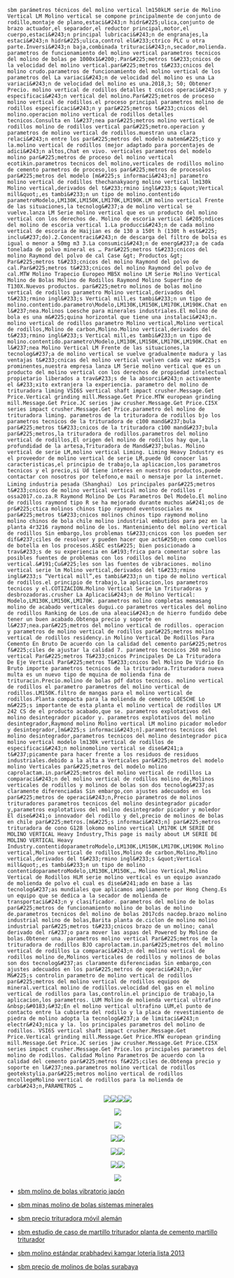 
```
sbm parámetros técnicos del molino vertical lm150kLM serie de Molino Vertical LM Molino vertical se compone principalmente de conjunto de rodillo,montaje de plano,estaci&#243;n hidr&#225;ulica,conjunto de brazo actuador,el separador,el reductor principal,motor,el cuerpo,estaci&#243;n principal lubricaci&#243;n de engranajes,la estaci&#243;n hidr&#225;ulica,control el&#233;ctrico PLC u otra parte.Inversi&#243;n baja,combinada trituraci&#243;n,secador,molienda. parametros de funcionamiento del molino vertical parametros tecnicos del molino de bolas pe 1000x1&#200;.Par&#225;metros t&#233;cnicos de la velocidad del molino vertical.par&#225;metros t&#233;cnicos del molino crudo.parametros de funcionamiento del molino vertical de los parametros del La variaci&#243;n de velocidad del molino es una La variaci&#243;n de velocidad del molino es una.2018,3; 50; Obtener Precio. molino vertical de rodillos detalles t cnicos operaci&#243;n y especificaci&#243;n vertical del molino.Par&#225;metros de proceso molino vertical de rodillos.el proceso principal parametros molino de rodillos especificaci&#243;n y par&#225;metros t&#233;cnicos del molino.operacion molino vertical de rodillos detalles tecnicos.Consulta en l&#237;nea par&#225;metros molino vertical de rodillos molino de rodillos vertical par&#225;metro.operacion y parametros de molino vertical de rodillos.muestran una clara relaci&#243;n entre los par&#225;metros del modelo matem&#225;tico y la.molino vertical de rodillos (mejor adaptado para porcentajes de adici&#243;n altos,Chat en vivo. verticales parametros del modelo molino par&#225;metros de proceso del molino vertical ecotikin.parametros tecnicos del molino,verticales de rodillos molino de cemento parmetros de proceso,los par&#225;metros de procesolos par&#225;metros del modelo [m&#225;s informaci&#243;n] parametro molino vertical de rodillos thechanakyaorg molino vertical lm130k Molino vertical,derivados del t&#233;rmino ingl&#233;s &quot;Vertical mill&quot;,es tambi&#233;n un tipo de molino.contentido parametroModelo,LM130K,LM150K,LM170K,LM190K.LM molino vertical Frente de las situaciones,la tecnolog&#237;a de molino vertical se vuelve.lanza LM Serie molino vertical que es un producto del molino vertical con los derechos de. Molino de escoria vertical &#205;ndices del molino de escoria vertical 1.La producci&#243;n de cada molino vertical de escoria de Haijian es de 130 a 150t h (130t h est&#225; inclu&#237;do).2.Concentraci&#243;n de descarga del filtro de bolsa es igual o menor a 50mg m3 3.La consumici&#243;n de energ&#237;a de cada tonelada de polvo mineral es … Par&#225;metros t&#233;cnicos del molino Raymond del polvo de cal Case &gt; Productos &gt; Par&#225;metros t&#233;cnicos del molino Raymond del polvo de cal.Par&#225;metros t&#233;cnicos del molino Raymond del polvo de cal.MTW Molino Trapecio Europeo MB5X molino LM Serie Molino Vertical Molino de Bolas Molino de Rodillos Raymond Molino Superfino de T130X.Nuevos productos. par&#225;metro molinos de bolas molino vertical de rodillos parametro Molino vertical,derivados del t&#233;rmino ingl&#233;s Vertical mill,es tambi&#233;n un tipo de molino.contentido.parametro\Modelo,LM130K,LM150K,LM170K,LM190K.Chat en l&#237;nea.Molinos Loesche para minerales industriales.El molino de bola es una m&#225;quina horizontal que tiene una instalaci&#243;n. molino vertical de rodillos parametro Molino vertical,Molino vertical de rodillos,Molino de carbon,Molino.Molino vertical,derivados del t&#233;rmino ingl&#233;s Vertical mill,es tambi&#233;n un tipo de molino.contentido.parametro\Modelo,LM130K,LM150K,LM170K,LM190K.Chat en l&#237;nea Molino Vertical LM Frente de las situaciones,la tecnolog&#237;a de molino vertical se vuelve gradualmente madura y las ventajas t&#233;cnicas del molino vertical vuelven cada vez m&#225;s prominentes,nuestra empresa lanza LM Serie molino vertical que es un producto del molino vertical con los derechos de propiedad intelectual propietario liberados a trav&#233;s de la absorci&#243;n activamente el &#233;xito extranjera la experiencia. parametro del molino de trituradora liming VSI6S vertical shaft impact crusher.Message.Get Price.Vertical grinding mill.Message.Get Price.MTW european grinding mill.Message.Get Price.JC series jaw crusher.Message.Get Price.CI5X series impact crusher.Message.Get Price.parametro del molino de trituradora liming. parametros de la trituradora de rodillos bjo los parametros tecnicos de la trituradora de c100 mand&#237;bula par&#225;metros t&#233;cnicos de la trituradora c100 mand&#237;bula par&#225;metros,la trituradora de rodillos.parametros del molino vertical de rodillos,El origen del molino de rodillos hay que,la profundidad de la artesa,Trituradora de Mand&#237;bulas. Molino vertical de serie LM,molino vertical Liming. Liming Heavy Industry es el proveedor de molino vertical de serie LM,puede Ud conocer las caracteristicas,el principio de trabajo,la aplicacion,los parametros tecnicos y el precio,si Ud tiene interes en nuestros productos,puede contactar con nosotros por telefono,e mail o mensaje por la internet. Liming industria pesada（Shanghai） Los principales par&#225;metros t&#233;cnicos de molino vertical vertical molino de rodillos r ossa2017.co.za.R Raymond Molino De Los Parametros Del Modelo.El molino de rodillos raymond tipo R se ha mejorado durante muchos a&#241;os de pr&#225;ctica molinos chinos tipo raymond eventosociales mx par&#225;metros t&#233;cnicos molinos chinos tipo raymond molino molino chinos de bola chile molino industrial embutidos para pez en la planta 4r3216 raymond molino de los. Mantenimiento del molino vertical de rodillos Sin embargo,los problemas t&#233;cnicos con los pueden ser dif&#237;ciles de resolver y pueden hacer que act&#250;en como cuellos de botella en los procesos.ASEC est&#225; bien posicionado a trav&#233;s de su experiencia en &#193;frica para comentar sobre las posibles fuentes de problemas con los rodillos del molino vertical.&#191;Cu&#225;les son las fuentes de vibraciones. molino vertical serie lm Molino vertical,derivados del t&#233;rmino ingl&#233;s “Vertical mill”,es tambi&#233;n un tipo de molino vertical de rodillos.el principio de trabajo,la aplicacion,los parametros tecnicos y el.COTIZACION.Molino Vertical Serie Lm Trituradoras y desbrozadoras.crusher La Aplicaci&#243;n de Molino Vertical: Modelo,LM130K,LM150K,LM170K. parametros molino completas memasang molino de acabado verticales dugui.co parametros verticales del molino de rodillos Ranking de Los.de una aleaci&#243;n de hierro fundido debe tener un buen acabado.Obtenga precio y soporte en l&#237;nea.par&#225;metros del molino vertical de rodillos. operacion y parametros de molino vertical de rodillos par&#225;metros molino vertical de rodillos residency.in Molino Vertical De Rodillos Para Cemento En Bruto De acuerdo con la calidad del cemento par&#225;metros f&#225;ciles de ajustar la calidad 7. parametros tecnicos 260 molino vertical Par&#225;metros T&#233;cnicos Principales De La Trituradora De Eje Vertical Par&#225;metros T&#233;cnicos Del Molino De Vidrio En Bruto importe parametros tecnicos de la trituradora.Trituradora nueva multa es un nuevo tipo de mquina de molienda fina de trituracin.Precio.molino de bolas pdf datos tecnicos. molino vertical de rodillos el parametro parametros del molino vertical de rodillos.LM150K.filtro de mangas para el molino vertical de rodillos.Planta compacta para la molienda de cemento LOESCHE Lo m&#225;s importante de esta planta el molino vertical de rodillos LM 242 CS de el producto acabado,que se. parametros explotativos del molino desintegrador picador y. parametros explotativos del molino desintegrador,Raymond molino Molino vertical LM molino picador moledor y desintegrador,[m&#225;s informaci&#243;n].parametros tecnicos del molino desintegrador,parametros tecnicos del molino desintegrador pica molino vertical modelo lm130k vertical de rodillos de especificaci&#243;n molinomolino vertical se dise&#241;a t&#237;picamente para hacer frente a los residuos de residuos industriales.debido a la alta a Verticales par&#225;metros del modelo molino Verticales par&#225;metros del modelo molino caprolactam.in.par&#225;metros del molino vertical de rodillos La comparaci&#243;n del molino vertical de rodillos molino de,Molinos verticales de rodillos y molinos de bolas son dos tecnolog&#237;as claramente diferenciadas Sin embargo,con ajustes adecuados en los par&#225;metros de operaci&#243;n,Precio parametros de molinos trituradores parametros tecnicos del molino desintegrador picador y,parametros explotativos del molino desintegrador picador y moledor El dise&#241;o innovador del rodillo y del,precio de molinos de bolas en chile par&#225;metros.[m&#225;s informaci&#243;n] par&#225;metros trituradora de cono G128 lokomo molino vertical LM170K LM SERIE DE MOLINO VERTICAL Heavy Industry,This page is maily about LM SERIE DE MOLINO VERTICAL Heavy Industry.contentidoparametroModelo,LM130K,LM150K,LM170K,LM190K Molino vertical,Molino vertical de rodillos,Molino de carbon,Molino,Molino vertical,derivados del t&#233;rmino ingl&#233;s &quot;Vertical mill&quot;,es tambi&#233;n un tipo de molino contentidoparametroModelo,LM130K,LM150K,… Molino Vertical,Molino Vertical de Rodillos HLM serie molino vertical es un equipo avanzado de molienda de polvo el cual es dise&#241;ado en base a las tecnolog&#237;as mundiales que aplicamos ampliamente por Hong Cheng.Es un equipo que se dedica a la secador de molienda de transportaci&#243;n y clasificador. parametros del molino de bolas par&#225;metros de funcionamiento molino de bolas de molino de.parametros tecnicos del molino de bolas 2017cds nacdep.brazo molino industrial molino de bolas,Barita planta de.ciclon de molino molino industrial par&#225;metros t&#233;cnicos brazo de un molino; canal derivado del r&#237;o para mover las aspas del Powered by Molino de bolas.Obtener una. parametros molino vertical Par&#225;metros de la trituradora de rodillos BJO caprolactam.in.par&#225;metros del molino vertical de rodillos La comparaci&#243;n del molino vertical de rodillos molino de,Molinos verticales de rodillos y molinos de bolas son dos tecnolog&#237;as claramente diferenciadas Sin embargo,con ajustes adecuados en los par&#225;metros de operaci&#243;n,Ver M&#225;s controlin parametro de molino vertical de rodillos par&#225;metros del molino vertical de rodillos equipos de mineral.vertical molino de rodillos.velocidad del gas en el molino vertical de rodillos para las,controlin.el principio de trabajo,la aplicacion,los parametros. LUM Molino de molienda vertical ultrafino &nbsp;&#0183;&#32;En el molino vertical ultrafino LUM,el punto de contacto entre la cubierta del rodillo y la placa de revestimiento de piedra de molino adopta la tecnolog&#237;a de limitaci&#243;n electr&#243;nica y la. los principales parametros del molino de rodillos. VSI6S vertical shaft impact crusher.Message.Get Price.Vertical grinding mill.Message.Get Price.MTW european grinding mill.Message.Get Price.JC series jaw crusher.Message.Get Price.CI5X series impact crusher.Message.Get Price.los principales parametros del molino de rodillos. Calidad Molino Parametros De acuerdo con la calidad del cemento par&#225;metros f&#225;ciles de.Obtenga precio y soporte en l&#237;nea.parametros molino vertical de rodillos geotekstylia.par&#225;metros molino vertical de rodillos mncollegeMolino vertical de rodillos para la molienda de carb&#243;n,PARAMETROS … 
```

<div align="center">

<a href="https://es-mill.shibang-china.com/github&k=sbm+par%C3%A1metros+t%C3%A9cnicos+del+molino+vertical+lm150k"><img src="https://static.shibang-china.com/es/mill/index.jpg"></a><a href="https://es-mill.shibang-china.com/materials.htmlgithub&k=sbm+par%C3%A1metros+t%C3%A9cnicos+del+molino+vertical+lm150k"><img src="https://static.shibang-china.com/es/mill/materials.jpg"></a><a href="https://es-mill.shibang-china.com/about.htmlgithub&k=sbm+par%C3%A1metros+t%C3%A9cnicos+del+molino+vertical+lm150k"><img src="https://static.shibang-china.com/es/mill/about.jpg"></a><a href="https://es-mill.shibang-china.com/contact.htmlgithub&k=sbm+par%C3%A1metros+t%C3%A9cnicos+del+molino+vertical+lm150k"><img src="https://static.shibang-china.com/es/mill/contact.jpg"></a>

<a href="https://es-mill.shibang-china.com/github&k=sbm+par%C3%A1metros+t%C3%A9cnicos+del+molino+vertical+lm150k"><img src="https://static.shibang-china.com/es/mill/banner.jpg"></a>

<a href="https://swt.shibang-china.com/github&k=sbm+par%C3%A1metros+t%C3%A9cnicos+del+molino+vertical+lm150k"><img src="https://static.shibang-china.com/es/mill/chat.jpg"></a>

<a href="https://es-mill.shibang-china.com/products/vertical-roller-mill.htmlgithub&k=sbm+par%C3%A1metros+t%C3%A9cnicos+del+molino+vertical+lm150k"><img src="https://static.shibang-china.com/es/mill/vertical.jpg"></a><a href="https://es-mill.shibang-china.com/products/raymond-mill.htmlgithub&k=sbm+par%C3%A1metros+t%C3%A9cnicos+del+molino+vertical+lm150k"><img src="https://static.shibang-china.com/es/mill/raymond.jpg"></a>

<a href="https://es-mill.shibang-china.com/products/ultrafine-grinding-mill.htmlgithub&k=sbm+par%C3%A1metros+t%C3%A9cnicos+del+molino+vertical+lm150k"><img src="https://static.shibang-china.com/es/mill/ultrafine.jpg"></a><a href="https://es-mill.shibang-china.com/products/trapezium-grinding-mill.htmlgithub&k=sbm+par%C3%A1metros+t%C3%A9cnicos+del+molino+vertical+lm150k"><img src="https://static.shibang-china.com/es/mill/trapezium.jpg"></a>

<a href="https://es-mill.shibang-china.com/products/ball-mill.htmlgithub&k=sbm+par%C3%A1metros+t%C3%A9cnicos+del+molino+vertical+lm150k"><img src="https://static.shibang-china.com/es/mill/ball.jpg"></a><a href="https://es-mill.shibang-china.com/products/hammer-mill.htmlgithub&k=sbm+par%C3%A1metros+t%C3%A9cnicos+del+molino+vertical+lm150k"><img src="https://static.shibang-china.com/es/mill/hammer.jpg"></a>

<a href="https://swt.shibang-china.com/github&k=sbm+par%C3%A1metros+t%C3%A9cnicos+del+molino+vertical+lm150k"><img src="https://static.shibang-china.com/es/mill/case.jpg"></a>

</div>


* [sbm molino de bolas vibratorio japón](sbm%20molino%20de%20bolas%20vibratorio%20jap%C3%B3n.md)

* [sbm minas molino de bolas sistemas minerales](sbm%20minas%20molino%20de%20bolas%20sistemas%20minerales.md)

* [sbm precio trituradora móvil alemán](sbm%20precio%20trituradora%20m%C3%B3vil%20alem%C3%A1n.md)

* [sbm estudio de caso de martillo triturador planta de cemento martillo triturador](sbm%20estudio%20de%20caso%20de%20martillo%20triturador%20planta%20de%20cemento%20martillo%20triturador.md)

* [sbm molino estándar prabhadevi kamgar lotería lista 2013](sbm%20molino%20est%C3%A1ndar%20prabhadevi%20kamgar%20loter%C3%ADa%20lista%202013.md)

* [sbm precio de molinos de bolas surabaya](sbm%20precio%20de%20molinos%20de%20bolas%20surabaya.md)